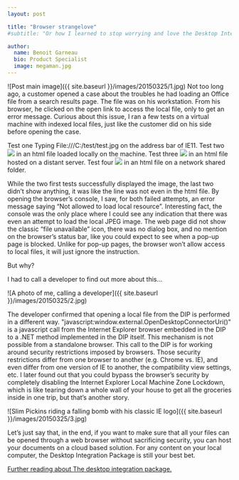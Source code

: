 ```yaml
---
layout: post

title: "Browser strangelove"
#subtitle: "Or how I learned to stop worrying and love the Desktop Integration Package"

author:
  name: Benoit Garneau
  bio: Product Specialist
  image: megaman.jpg
---
```


![Post main image]({{ site.baseurl }}/images/20150325/1.jpg)
Not too long ago, a customer opened a case about the troubles he had loading an Office file from a search results page. The file was on his workstation. From his browser, he clicked on the open link to access the local file, only to get an error message.
Curious about this issue, I ran a few tests on a virtual machine with indexed local files, just like the customer did on his side before opening the case.

<!-- more -->

Test one
Typing File:///C:/test/test.jpg on the address bar of IE11.
Test two
<img src=File:///C:\test\test.jpg /> in an html file loaded locally on the machine.
Test three
<img src=File:///C:\test\test.jpg /> in an html file hosted on a distant server.
Test four
<img src=File:///C:\test\test.jpg /> in an html file on a network shared folder.

While the two first tests successfully displayed the image, the last two didn’t show anything, it was like the line was not even in the html file.
By opening the browser’s console, I saw, for both failed attempts, an error message saying “Not allowed to load local resource”.
Interesting fact, the console was the only place where I could see any indication that there was even an attempt to load the local JPEG image. The web page did not show the classic “file unavailable” icon, there was no dialog box, and no mention on the browser’s status bar, like you could expect to see when a pop-up page is blocked.
Unlike for pop-up pages, the browser won’t allow access to local files, it will just ignore the instruction.

But why?

I had to call a developer to find out more about this…

![A photo of me, calling a developer]({{ site.baseurl }}/images/20150325/2.jpg)
 
The developer confirmed that opening a local file from the DIP is performed in a different way. "javascript:window.external.OpenDesktopConnectorUri()" is a javascript call from the Internet Explorer browser embedded in the DIP to a .NET method implemented in the DIP itself. This mechanism is not possible from a standalone browser. This call to the DIP is for working around security restrictions imposed by browsers. Those security restrictions differ from one browser to another (e.g. Chrome vs. IE), and even differ from one version of IE to another, the compatibility view settings, etc.
I later found out that you could bypass the browser’s security by completely disabling the Internet Explorer Local Machine Zone Lockdown, which is like tearing down a whole wall of your house to get all the groceries inside in one trip, but that’s another story.

![Slim Pickins riding a falling bomb with his classic IE logo]({{ site.baseurl }}/images/20150325/3.jpg)
 
Let’s just say that, in the end, if you want to make sure that all your files can be opened through a web browser without sacrificing security, you can host your documents on a cloud based solution.
For any content on your local computer, the Desktop Integration Package is still your best bet.

[Further reading about The desktop integration package.](http://onlinehelp.coveo.com/en/CES/7.0/User/Desktop_Integration_Package.htm)